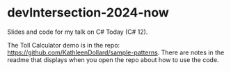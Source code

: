 # devIntersection-2024-now

Slides and code for my talk on C# Today (C# 12).

The Toll Calculator demo is in the repo: https://github.com/KathleenDollard/sample-patterns. There are notes in the readme that displays when you open the repo about how to use the code.